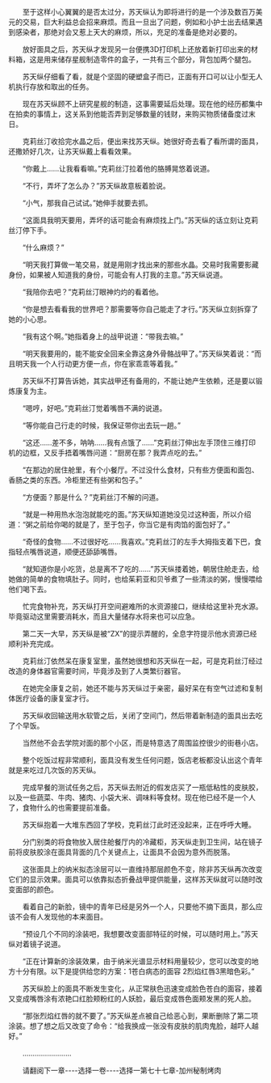 <div class="read-content j_readContent" id="">
                <p>　　至于这样小心翼翼的是否太过分，苏天纵认为即将进行的是一个涉及数百万美元的交易，巨大利益总会招来麻烦。而且一旦出了问题，例如和小护士出去结果遇到感染者，那绝对会又惹上天大的麻烦，所以，充足的准备是绝对必要的。<p>　　放好面具之后，苏天纵才发现另一台便携3D打印机上还放着新打印出来的材料箱，这是用来储存星舰制造零件的盒子，一共有三个部分，背包加两个腿包。<p>　　苏天纵仔细看了看，就是个坚固的硬塑盒子而已，正面有开口可以让小型无人机执行存放和取出的任务。<p>　　现在苏天纵顾不上研究星舰的制造，这事需要延后处理。现在他的经历都集中在拍卖的事情上，这关系到他能否弄到足够数量的钱财，来购买物质储备度过末日。<p>　　克莉丝汀收拾完水晶之后，便出来找苏天纵。她很好奇去看了看所谓的面具，还撒娇好几次，让苏天纵戴上看看效果。<p>　　“你戴上……让我看看嘛。”克莉丝汀拉着他的胳膊晃悠着说道。<p>　　“不行，弄坏了怎么办？”苏天纵故意板着脸说。<p>　　“小气，那我自己试试。”她伸手就要去抓。<p>　　“这面具我明天要用，弄坏的话可能会有麻烦找上门。”苏天纵的话立刻让克莉丝汀停下手。<p>　　“什么麻烦？”<p>　　“明天我打算做一笔交易，就是用刚才找出来的那些水晶。交易时我需要影藏身份，如果被人知道我的身份，可能会有人打我的主意。”苏天纵说道。<p>　　“我陪你去吧？”克莉丝汀眼神灼灼的看着他。<p>　　“你是想去看看我的世界吧？那需要等你自己能走了才行。”苏天纵立刻拆穿了她的小心思。<p>　　“我有这个啊。”她指着身上的战甲说道：“带我去嘛。”<p>　　“明天我要用的，能不能安全回来全靠这身外骨骼战甲了。”苏天纵笑着说：“而且明天我一个人行动更方便一点，你在家乖乖等着我。”<p>　　苏天纵不打算告诉她，其实战甲还有备用的，不能让她产生依赖，还是要以锻炼康复为主。<p>　　“嗯哼，好吧。”克莉丝汀觉着嘴唇不满的说道。<p>　　“等你能自己行走的时候，我保证带你出去玩一趟。”<p>　　“这还……差不多，呐呐……我有点饿了……”克莉丝汀伸出左手顶住三维打印机的边框，又反手捂着嘴唇问道：“厨房在那？我弄点吃的去。”<p>　　“在那边的居住舱里，有个小餐厅。不过没什么食材，只有些方便面和面包、香肠之类的东西。冷柜里还有些粥和包子。”<p>　　“方便面？那是什么？”克莉丝汀不解的问道。<p>　　“就是一种用热水泡泡就能吃的面。”苏天纵知道她没见过这种面，所以介绍道：“粥之前给你喝的就是了，至于包子，你当它是有肉馅的面包好了。”<p>　　“奇怪的食物……不过很好吃……我喜欢。”克莉丝汀的左手大拇指支着下巴，食指轻点嘴唇说道，顺便还舔舔嘴唇。<p>　　“就知道你是小吃货，总是离不了吃的……”苏天纵搂着她，朝居住舱走去，给她做的简单的食物填肚子。同时，也给茱莉亚和贝爷煮了一些清淡的粥，慢慢喂给他们喝下去。<p>　　忙完食物补充，苏天纵打开空间避难所的水资源接口，继续给这里补充水源。毕竟驱动这里需要消耗水，而且大量储存水将来也可以应急。<p>　　第二天一大早，苏天纵是被“ZX”的提示弄醒的，全息字符提示他水资源已经顺利补充完成。<p>　　克莉丝汀依然呆在康复室里，虽然她很想和苏天纵在一起，可是克莉丝汀经过改造的身体器官需要时间，毕竟涉及到了人类繁衍器官。<p>　　在她完全康复之前，她还不能与苏天纵过于亲密，最好呆在有空气过滤和复制体医疗设备的康复室才行。<p>　　苏天纵收回输送用水软管之后，关闭了空间门，然后带着新制造的面具出去吃了个早饭。<p>　　当然他不会去学院对面的那个小区，而是特意选了周围监控很少的街巷小店。<p>　　整个吃饭过程非常顺利，面具没有发生任何问题，饭店老板都没认出这个青年就是来吃过几次饭的苏天纵。<p>　　完成早餐的测试任务之后，苏天纵去附近的假发店买了一瓶低粘性的皮肤胶，以及一些蔬菜、牛肉、猪肉、小袋大米、调味料等食材。现在他已经不是一个人了，食物什么的也需要提前准备。<p>　　苏天纵抱着一大堆东西回了学校，克莉丝汀此时还没起来，正在呼呼大睡。<p>　　分门别类的将食物放入居住舱餐厅内的冷藏柜，苏天纵走到卫生间，站在镜子前将皮肤胶涂在面具背面的几个关键点上，让面具不会因为意外而脱落。<p>　　这张面具上的纳米拟态涂层可以一直维持那层颜色不变，除非苏天纵再次改变它们的显示效果。面具可以依靠拟态折叠战甲提供能量，这样苏天纵就可以随时改变面部的颜色。<p>　　看着自己的新脸，镜中的青年已经是另外一个人，只要他不摘下面具，那么应该不会有人发现他的本来面目。<p>　　“预设几个不同的涂装吧，我想要改变面部特征的时候，可以随时用上。”苏天纵对着镜子说道。<p>　　“正在计算新的涂装效果，由于纳米光谱显示材料用量较少，您可以改变的地方十分有限。以下是提供给您的方案：1苍白病态的面容 2烈焰红唇3黑暗色彩。”<p>　　苏天纵脸上的面具不断发生变化，从正常肤色迅速变成脸色苍白的面容，接着又变成嘴唇涂有浓艳口红脸颊粉红的人妖脸，最后变成唇色面颊发黑的死人脸。<p>　　“那张烈焰红唇的就不要了。”苏天纵差点被自己给恶心到，果断删除了第二项涂装。想了想之后又改变了命令：“给我换成一张没有皮肤的肌肉鬼脸，越吓人越好。”<p>　　……………………<p>　　请翻阅下一章----选择一卷----选择一第七十七章-加州秘制烤肉<p> 
            </div>